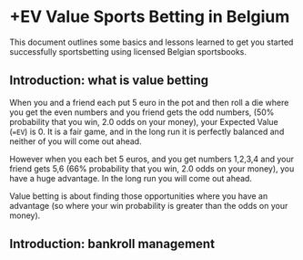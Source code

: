 # +EV Value Sports Betting in Belgium

This document outlines some basics and lessons learned to get you started successfully sportsbetting using licensed Belgian sportsbooks.

## Introduction: what is value betting
When you and a friend each put 5 euro in the pot and then roll a die where you get the even numbers and you friend gets the odd numbers, (50% probability that you win, 2.0 odds on your money), your Expected Value (`=EV`) is 0. It is a fair game, and in the long run it is perfectly balanced and neither of you will come out ahead.

However when you each bet 5 euros, and you get numbers 1,2,3,4 and your friend gets 5,6 (66% probability that you win, 2.0 odds on your money), you have a huge advantage. In the long run you will come out ahead.

Value betting is about finding those opportunities where you have an advantage (so where your win probability is greater than the odds on your money).

## Introduction: bankroll management